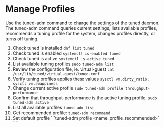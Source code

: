 # Manage Profiles
Use the tuned-adm command to change the settings of the tuned daemon. The tuned-adm command queries current settings, lists available profiles, recommends a tuning profile for the system, changes profiles directly, or turns off tuning.

1. Check tuned is installed ````dnf list tuned````
2. Check tuned is enabled ````systemctl is-enabled tuned````
3. Check tuned is active ````systemctl is-active tuned````
4. List available tuning profiles ````sudo tuned-adm list````
5. Review the configuration file, ie. virtual-guest ````cat /usr/lib/tuned/virtual-guest/tuned.conf ````
6. Verify tuning profiles applies these values ````sysctl vm.dirty_ratio; sysctl vm.swappiness````
7. Change current active profile ````sudo tuned-adm profile throughput-performance ````
8. Confirm that throughput-performance is the active tuning profile. ````sudo tuned-adm active````
9. List all available profiles ````tuned-adm list````
10. Get recommended profile: ````tuned-adm recommend ````
11. Set default profile ```tuned-adm profile <name_profile_recommended>` ````






